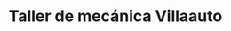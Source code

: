 ---
title: "Taller de mecánica Villaauto"
url: /mostoles/taller-de-mecanica-villaauto/
shop: Autowerkstatt
---